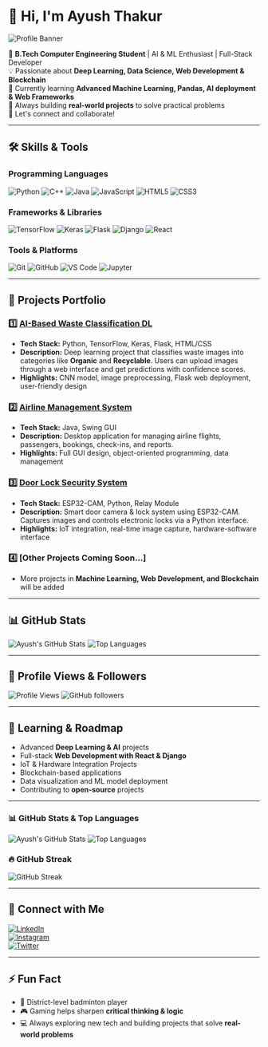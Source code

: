 # 👋 Hi, I'm Ayush Thakur

![Profile Banner](https://img.shields.io/badge/Portfolio-AI%20%26%20ML-blueviolet)

🚀 **B.Tech Computer Engineering Student** | AI & ML Enthusiast | Full-Stack Developer  
💡 Passionate about **Deep Learning, Data Science, Web Development & Blockchain**  
🌱 Currently learning **Advanced Machine Learning, Pandas, AI deployment & Web Frameworks**  
🎯 Always building **real-world projects** to solve practical problems  
💬 Let's connect and collaborate!  

---

## 🛠️ **Skills & Tools**

### Programming Languages
![Python](https://img.shields.io/badge/Python-3776AB?style=for-the-badge&logo=python&logoColor=white)
![C++](https://img.shields.io/badge/C++-00599C?style=for-the-badge&logo=c%2B%2B&logoColor=white)
![Java](https://img.shields.io/badge/Java-007396?style=for-the-badge&logo=java&logoColor=white)
![JavaScript](https://img.shields.io/badge/JavaScript-F7DF1E?style=for-the-badge&logo=javascript&logoColor=black)
![HTML5](https://img.shields.io/badge/HTML5-E34F26?style=for-the-badge&logo=html5&logoColor=white)
![CSS3](https://img.shields.io/badge/CSS3-1572B6?style=for-the-badge&logo=css3&logoColor=white)

### Frameworks & Libraries
![TensorFlow](https://img.shields.io/badge/TensorFlow-FF6F00?style=for-the-badge&logo=tensorflow&logoColor=white)
![Keras](https://img.shields.io/badge/Keras-D00000?style=for-the-badge&logo=keras&logoColor=white)
![Flask](https://img.shields.io/badge/Flask-000000?style=for-the-badge&logo=flask&logoColor=white)
![Django](https://img.shields.io/badge/Django-092E20?style=for-the-badge&logo=django&logoColor=white)
![React](https://img.shields.io/badge/React-20232A?style=for-the-badge&logo=react&logoColor=61DAFB)

### Tools & Platforms
![Git](https://img.shields.io/badge/Git-F05032?style=for-the-badge&logo=git&logoColor=white)
![GitHub](https://img.shields.io/badge/GitHub-181717?style=for-the-badge&logo=github&logoColor=white)
![VS Code](https://img.shields.io/badge/VS%20Code-007ACC?style=for-the-badge&logo=visual-studio-code&logoColor=white)
![Jupyter](https://img.shields.io/badge/Jupyter-F37626?style=for-the-badge&logo=jupyter&logoColor=white)

---

## 🔭 **Projects Portfolio**

### 1️⃣ [AI-Based Waste Classification DL](https://github.com/Ayush-Thakur2005/WASTE-CLASSIFICATION-DL)
- **Tech Stack:** Python, TensorFlow, Keras, Flask, HTML/CSS  
- **Description:** Deep learning project that classifies waste images into categories like **Organic** and **Recyclable**. Users can upload images through a web interface and get predictions with confidence scores.  
- **Highlights:** CNN model, image preprocessing, Flask web deployment, user-friendly design  

### 2️⃣ [Airline Management System](https://github.com/Ayush-Thakur2005/airline-management)
- **Tech Stack:** Java, Swing GUI  
- **Description:** Desktop application for managing airline flights, passengers, bookings, check-ins, and reports.  
- **Highlights:** Full GUI design, object-oriented programming, data management  

### 3️⃣ [Door Lock Security System](https://github.com/Ayush-Thakur2005/door-lock-project)
- **Tech Stack:** ESP32-CAM, Python, Relay Module  
- **Description:** Smart door camera & lock system using ESP32-CAM. Captures images and controls electronic locks via a Python interface.  
- **Highlights:** IoT integration, real-time image capture, hardware-software interface  

### 4️⃣ [Other Projects Coming Soon…]
- More projects in **Machine Learning, Web Development, and Blockchain** will be added  

---

## 📊 **GitHub Stats**

![Ayush's GitHub Stats](https://github-readme-stats.vercel.app/api?username=Ayush-Thakur2005&show_icons=true&theme=radical&count_private=true)
![Top Languages](https://github-readme-stats.vercel.app/api/top-langs/?username=Ayush-Thakur2005&layout=compact&theme=radical)

---

## 👀 **Profile Views & Followers**

![Profile Views](https://komarev.com/ghpvc/?username=Ayush-Thakur2005&color=blue)
![GitHub followers](https://img.shields.io/github/followers/Ayush-Thakur2005?style=social)

---

## 🌱 **Learning & Roadmap**

- Advanced **Deep Learning & AI** projects  
- Full-stack **Web Development with React & Django**  
- IoT & Hardware Integration Projects  
- Blockchain-based applications  
- Data visualization and ML model deployment  
- Contributing to **open-source** projects  

---

### 📊 GitHub Stats & Top Languages

![Ayush's GitHub Stats](https://github-readme-stats.vercel.app/api?username=Ayush-Thakur2005&show_icons=true&theme=radical&count_private=true)
![Top Languages](https://github-readme-stats.vercel.app/api/top-langs/?username=Ayush-Thakur2005&layout=compact&theme=radical)

### 🔥 GitHub Streak

![GitHub Streak](https://github-readme-streak-stats.herokuapp.com/?user=Ayush-Thakur2005&theme=radical)

---

## 💬 **Connect with Me**

[![LinkedIn](https://img.shields.io/badge/LinkedIn-0077B5?style=for-the-badge&logo=linkedin&logoColor=white)](https://www.linkedin.com/in/ayush-thakur-2005/)  
[![Instagram](https://img.shields.io/badge/Instagram-E4405F?style=for-the-badge&logo=instagram&logoColor=white)](https://www.instagram.com/your_instagram_here/)  
[![Twitter](https://img.shields.io/badge/Twitter-1DA1F2?style=for-the-badge&logo=twitter&logoColor=white)](https://twitter.com/your_twitter_here/)  

---

## ⚡ **Fun Fact**
- 🏸 District-level badminton player  
- 🎮 Gaming helps sharpen **critical thinking & logic**  
- 💻 Always exploring new tech and building projects that solve **real-world problems**
